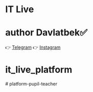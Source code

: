# IT Live

# author Davlatbek✅

👉
<a href="https://t.me/dark_20010705">Telegram</a>
👉
<a href="https://t.me/davlat_berdinazarovv">Instagram</a>
# it_live_platform
#   p l a t f o r m - p u p i l - t e a c h e r  
 